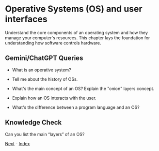 # Operative Systems (OS) and user interfaces

Understand the core components of an operating system and how they manage your computer's resources. This chapter lays the foundation for understanding how software controls hardware.


## Gemini/ChatGPT Queries

- What is an operative system?

- Tell me about the history of OSs.

- What's the main concept of an OS? Explain the "onion" layers concept.

- Explain how an OS interacts with the user.

- What's the difference between a program language and an OS?


## Knowledge Check

Can you list the main “layers” of an OS?


[Next](https://github.com/InfiniteLearnJourney/ProgrammingCorePrinciples/blob/main/guide/04.%20Networking%20concepts.md) - [Index](https://github.com/InfiniteLearnJourney/ProgrammingCorePrinciples/blob/main/guide/00.%20index.md)